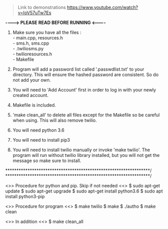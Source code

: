 > Link to demonstrations https://www.youtube.com/watch?v=IoV57uTw7Es

**----> PLEASE READ BEFORE RUNNING <----**
<br>

1. Make sure you have all the files :<br>
             - main.cpp, resources.h<br>
             - sms.h, sms.cpp<br>
             - .twiliosms.py<br>
	     - twilioresources.h<br>
             - Makefile<br>

2. Program will add a password list called '.passwdlist.txt' to your directory. This will ensure the hashed password are consistent. So do not add your own.

3. You will need to 'Add Account' first in order to log in with your newly created account.

4. Makefile is included.

5. 'make clean_all' to delete all files except for the Makefile so be careful when using. This will also remove twilio. 

6. You will need python 3.6

7. You will need to install pip3

8. You will need to install twilio manually or invoke 'make twilio'. The program will run without twilio library installed, but you will not get the message so make sure to install.



*****************************************************************/
*****************************************************************/

<>> Procedure for python and pip. Skip if not needed <<>
$ sudo apt-get update
$ sudo apt-get upgrade
$ sudo apt-get install python3.6
$ sudo apt install python3-pip

<>> Procedure for program <<>
$ make twilio 
$ make 
$ ./autho 
$ make clean 

<>> In addition <<>
$ make clean_all 



